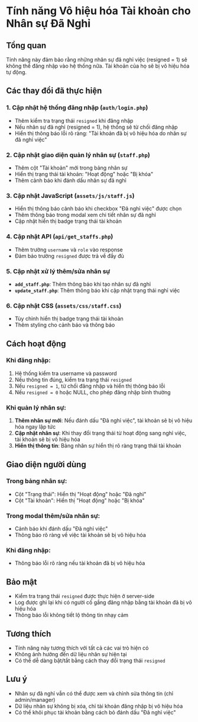 # Tính năng Vô hiệu hóa Tài khoản cho Nhân sự Đã Nghỉ

## Tổng quan
Tính năng này đảm bảo rằng những nhân sự đã nghỉ việc (resigned = 1) sẽ không thể đăng nhập vào hệ thống nữa. Tài khoản của họ sẽ bị vô hiệu hóa tự động.

## Các thay đổi đã thực hiện

### 1. Cập nhật hệ thống đăng nhập (`auth/login.php`)
- Thêm kiểm tra trạng thái `resigned` khi đăng nhập
- Nếu nhân sự đã nghỉ (resigned = 1), hệ thống sẽ từ chối đăng nhập
- Hiển thị thông báo lỗi rõ ràng: "Tài khoản đã bị vô hiệu hóa do nhân sự đã nghỉ việc"

### 2. Cập nhật giao diện quản lý nhân sự (`staff.php`)
- Thêm cột "Tài khoản" mới trong bảng nhân sự
- Hiển thị trạng thái tài khoản: "Hoạt động" hoặc "Bị khóa"
- Thêm cảnh báo khi đánh dấu nhân sự đã nghỉ

### 3. Cập nhật JavaScript (`assets/js/staff.js`)
- Hiển thị thông báo cảnh báo khi checkbox "Đã nghỉ việc" được chọn
- Thêm thông báo trong modal xem chi tiết nhân sự đã nghỉ
- Cập nhật hiển thị badge trạng thái tài khoản

### 4. Cập nhật API (`api/get_staffs.php`)
- Thêm trường `username` và `role` vào response
- Đảm bảo trường `resigned` được trả về đầy đủ

### 5. Cập nhật xử lý thêm/sửa nhân sự
- **`add_staff.php`**: Thêm thông báo khi tạo nhân sự đã nghỉ
- **`update_staff.php`**: Thêm thông báo khi cập nhật trạng thái nghỉ việc

### 6. Cập nhật CSS (`assets/css/staff.css`)
- Tùy chỉnh hiển thị badge trạng thái tài khoản
- Thêm styling cho cảnh báo và thông báo

## Cách hoạt động

### Khi đăng nhập:
1. Hệ thống kiểm tra username và password
2. Nếu thông tin đúng, kiểm tra trạng thái `resigned`
3. Nếu `resigned = 1`, từ chối đăng nhập và hiển thị thông báo lỗi
4. Nếu `resigned = 0` hoặc NULL, cho phép đăng nhập bình thường

### Khi quản lý nhân sự:
1. **Thêm nhân sự mới**: Nếu đánh dấu "Đã nghỉ việc", tài khoản sẽ bị vô hiệu hóa ngay lập tức
2. **Cập nhật nhân sự**: Khi thay đổi trạng thái từ hoạt động sang nghỉ việc, tài khoản sẽ bị vô hiệu hóa
3. **Hiển thị thông tin**: Bảng nhân sự hiển thị rõ ràng trạng thái tài khoản

## Giao diện người dùng

### Trong bảng nhân sự:
- Cột "Trạng thái": Hiển thị "Hoạt động" hoặc "Đã nghỉ"
- Cột "Tài khoản": Hiển thị "Hoạt động" hoặc "Bị khóa"

### Trong modal thêm/sửa nhân sự:
- Cảnh báo khi đánh dấu "Đã nghỉ việc"
- Thông báo rõ ràng về việc tài khoản sẽ bị vô hiệu hóa

### Khi đăng nhập:
- Thông báo lỗi rõ ràng nếu tài khoản đã bị vô hiệu hóa

## Bảo mật

- Kiểm tra trạng thái `resigned` được thực hiện ở server-side
- Log được ghi lại khi có người cố gắng đăng nhập bằng tài khoản đã bị vô hiệu hóa
- Thông báo lỗi không tiết lộ thông tin nhạy cảm

## Tương thích

- Tính năng này tương thích với tất cả các vai trò hiện có
- Không ảnh hưởng đến dữ liệu nhân sự hiện tại
- Có thể dễ dàng bật/tắt bằng cách thay đổi trạng thái `resigned`

## Lưu ý

- Nhân sự đã nghỉ vẫn có thể được xem và chỉnh sửa thông tin (chỉ admin/manager)
- Dữ liệu nhân sự không bị xóa, chỉ tài khoản đăng nhập bị vô hiệu hóa
- Có thể khôi phục tài khoản bằng cách bỏ đánh dấu "Đã nghỉ việc" 